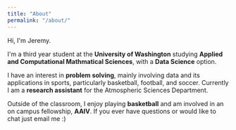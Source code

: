 ```yaml
---
title: "About"
permalink: "/about/"
---
```

Hi, I'm Jeremy.

I'm a third year student at the **University of Washington** studying **Applied and Computational Mathmatical Sciences**, with a **Data Science** option.

I have an interest in **problem solving**, mainly involving data and its applications in sports, particularly basketball, football, and soccer. Currently I am a **research assistant** for the Atmospheric Sciences Department. 

Outside of the classroom, I enjoy playing **basketball** and am involved in an on campus fellowship, **AAIV**. If you ever have questions or would like to chat just email me :)